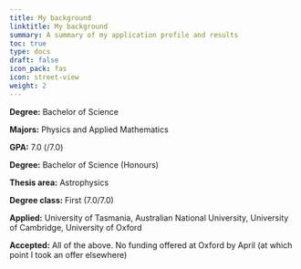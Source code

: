 ```yaml
---
title: My background
linktitle: My background
summary: A summary of my application profile and results
toc: true
type: docs
draft: false
icon_pack: fas
icon: street-view
weight: 2
---
```


**Degree:** Bachelor of Science

**Majors:** Physics and Applied Mathematics

**GPA:** 7.0 (/7.0)



**Degree:** Bachelor of Science (Honours)

**Thesis area:** Astrophysics

**Degree class:** First (7.0/7.0)


**Applied:** University of Tasmania, Australian National University, University of Cambridge, University of Oxford

**Accepted:** All of the above. No funding offered at Oxford by April (at which point I took an offer elsewhere)
